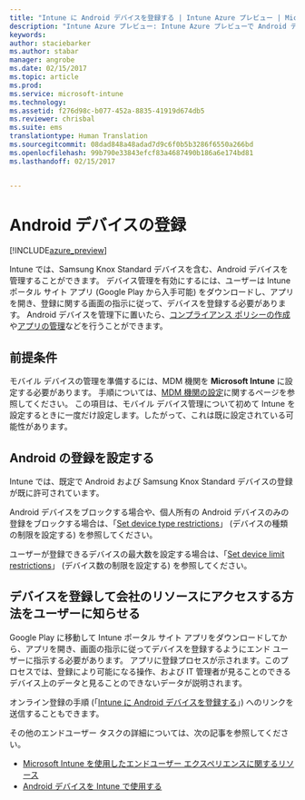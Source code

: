 ```yaml
---
title: "Intune に Android デバイスを登録する | Intune Azure プレビュー | Microsoft Docs"
description: "Intune Azure プレビュー: Intune Azure プレビューで Android デバイスを登録する方法について説明します。"
keywords: 
author: staciebarker
ms.author: stabar
manager: angrobe
ms.date: 02/15/2017
ms.topic: article
ms.prod: 
ms.service: microsoft-intune
ms.technology: 
ms.assetid: f276d98c-b077-452a-8835-41919d674db5
ms.reviewer: chrisbal
ms.suite: ems
translationtype: Human Translation
ms.sourcegitcommit: 08dad848a48adad7d9c6f0b5b3286f6550a266bd
ms.openlocfilehash: 99b790e33843efcf83a4687490b186a6e174bd81
ms.lasthandoff: 02/15/2017


---
```


# <a name="enroll-android-devices"></a>Android デバイスの登録

[!INCLUDE[azure_preview](../includes/azure_preview.md)]

Intune では、Samsung Knox Standard デバイスを含む、Android デバイスを管理することができます。 デバイス管理を有効にするには、ユーザーは Intune ポータル サイト アプリ (Google Play から入手可能) をダウンロードし、アプリを開き、登録に関する画面の指示に従って、デバイスを登録する必要があります。 Android デバイスを管理下に置いたら、[コンプライアンス ポリシーの作成](https://docs.microsoft.com/intune-azure/set-device-compliance/create-a-compliance-policy-for-android)や[アプリの管理](https://docs.microsoft.com/intune-azure/manage-apps/what-is-app-management)などを行うことができます。

## <a name="prerequisite"></a>前提条件

モバイル デバイスの管理を準備するには、MDM 機関を **Microsoft Intune** に設定する必要があります。 手順については、[MDM 機関の設定](set-mdm-authority.md)に関するページを参照してください。 この項目は、モバイル デバイス管理について初めて Intune を設定するときに一度だけ設定します。したがって、これは既に設定されている可能性があります。 

## <a name="set-up-android-enrollment"></a>Android の登録を設定する

Intune では、既定で Android および Samsung Knox Standard デバイスの登録が既に許可されています。 

Android デバイスをブロックする場合や、個人所有の Android デバイスのみの登録をブロックする場合は、「[Set device type restrictions](https://docs.microsoft.com/intune-azure/enroll-devices/set-enrollment-restrictions#set-device-type-restrictions)」 (デバイスの種類の制限を設定する) を参照してください。 

ユーザーが登録できるデバイスの最大数を設定する場合は、「[Set device limit restrictions](https://docs.microsoft.com/intune-azure/enroll-devices/set-enrollment-restrictions#set-device-limit-restrictions)」 (デバイス数の制限を設定する) を参照してください。

## <a name="tell-your-users-how-to-enroll-their-devices-to-access-company-resources"></a>デバイスを登録して会社のリソースにアクセスする方法をユーザーに知らせる

Google Play に移動して Intune ポータル サイト アプリをダウンロードしてから、アプリを開き、画面の指示に従ってデバイスを登録するようにエンド ユーザーに指示する必要があります。 アプリに登録プロセスが示されます。このプロセスでは、登録により可能になる操作、および IT 管理者が見ることのできるデバイス上のデータと見ることのできないデータが説明されます。

オンライン登録の手順 (「[Intune に Android デバイスを登録する](https://docs.microsoft.com/intune/enduser/enroll-your-device-in-intune-android)」) へのリンクを送信することもできます。 

その他のエンドユーザー タスクの詳細については、次の記事を参照してください。

- [Microsoft Intune を使用したエンドユーザー エクスペリエンスに関するリソース](https://docs.microsoft.com/intune/deploy-use/what-to-tell-your-end-users-about-using-microsoft-intune)
- [Android デバイスを Intune で使用する](https://docs.microsoft.com/intune/enduser/using-your-android-device-with-intune)
